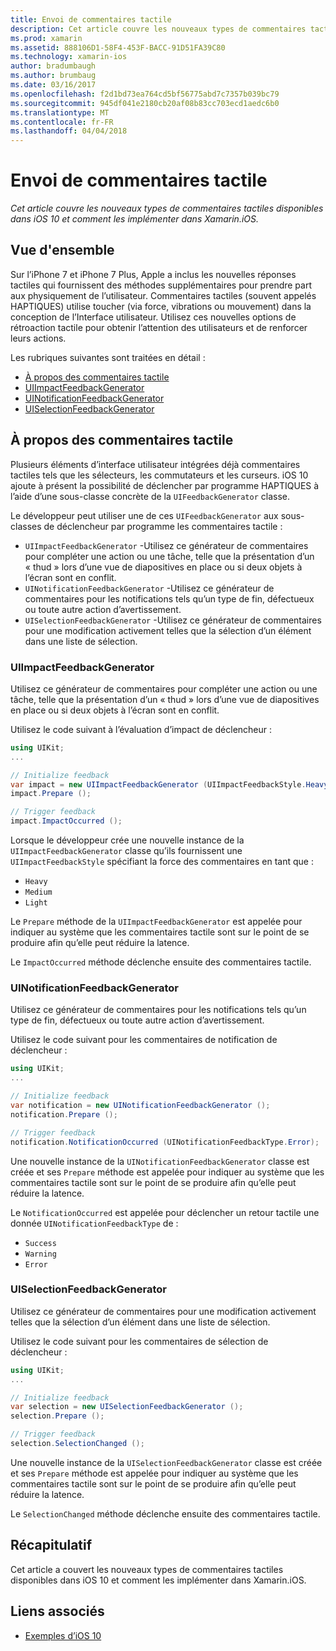 ```yaml
---
title: Envoi de commentaires tactile
description: Cet article couvre les nouveaux types de commentaires tactiles disponibles dans iOS 10 et comment les implémenter dans Xamarin.iOS.
ms.prod: xamarin
ms.assetid: 888106D1-58F4-453F-BACC-91D51FA39C80
ms.technology: xamarin-ios
author: bradumbaugh
ms.author: brumbaug
ms.date: 03/16/2017
ms.openlocfilehash: f2d1bd73ea764cd5bf56775abd7c7357b039bc79
ms.sourcegitcommit: 945df041e2180cb20af08b83cc703ecd1aedc6b0
ms.translationtype: MT
ms.contentlocale: fr-FR
ms.lasthandoff: 04/04/2018
---
```

# <a name="providing-haptic-feedback"></a>Envoi de commentaires tactile

_Cet article couvre les nouveaux types de commentaires tactiles disponibles dans iOS 10 et comment les implémenter dans Xamarin.iOS._

<a name="Overview" />

## <a name="overview"></a>Vue d'ensemble

Sur l’iPhone 7 et iPhone 7 Plus, Apple a inclus les nouvelles réponses tactiles qui fournissent des méthodes supplémentaires pour prendre part aux physiquement de l’utilisateur. Commentaires tactiles (souvent appelés HAPTIQUES) utilise toucher (via force, vibrations ou mouvement) dans la conception de l’Interface utilisateur. Utilisez ces nouvelles options de rétroaction tactile pour obtenir l’attention des utilisateurs et de renforcer leurs actions.

Les rubriques suivantes sont traitées en détail :

- [À propos des commentaires tactile](#About-Haptic-Feedback)
- [UIImpactFeedbackGenerator](#UIImpactFeedbackGenerator)
- [UINotificationFeedbackGenerator](#UINotificationFeedbackGenerator)
- [UISelectionFeedbackGenerator](#UISelectionFeedbackGenerator)

<a name="About-Haptic-Feedback" />

## <a name="about-haptic-feedback"></a>À propos des commentaires tactile

Plusieurs éléments d’interface utilisateur intégrées déjà commentaires tactiles tels que les sélecteurs, les commutateurs et les curseurs. iOS 10 ajoute à présent la possibilité de déclencher par programme HAPTIQUES à l’aide d’une sous-classe concrète de la `UIFeedbackGenerator` classe.

Le développeur peut utiliser une de ces `UIFeedbackGenerator` aux sous-classes de déclencheur par programme les commentaires tactile :

- `UIImpactFeedbackGenerator` -Utilisez ce générateur de commentaires pour compléter une action ou une tâche, telle que la présentation d’un « thud » lors d’une vue de diapositives en place ou si deux objets à l’écran sont en conflit.
- `UINotificationFeedbackGenerator` -Utilisez ce générateur de commentaires pour les notifications tels qu’un type de fin, défectueux ou toute autre action d’avertissement.
- `UISelectionFeedbackGenerator` -Utilisez ce générateur de commentaires pour une modification activement telles que la sélection d’un élément dans une liste de sélection.

<a name="UIImpactFeedbackGenerator" />

### <a name="uiimpactfeedbackgenerator"></a>UIImpactFeedbackGenerator

Utilisez ce générateur de commentaires pour compléter une action ou une tâche, telle que la présentation d’un « thud » lors d’une vue de diapositives en place ou si deux objets à l’écran sont en conflit.

Utilisez le code suivant à l’évaluation d’impact de déclencheur :

```csharp
using UIKit;
...

// Initialize feedback
var impact = new UIImpactFeedbackGenerator (UIImpactFeedbackStyle.Heavy);
impact.Prepare ();

// Trigger feedback
impact.ImpactOccurred ();
```

Lorsque le développeur crée une nouvelle instance de la `UIImpactFeedbackGenerator` classe qu’ils fournissent une `UIImpactFeedbackStyle` spécifiant la force des commentaires en tant que :

- `Heavy`
- `Medium`
- `Light`

Le `Prepare` méthode de la `UIImpactFeedbackGenerator` est appelée pour indiquer au système que les commentaires tactile sont sur le point de se produire afin qu’elle peut réduire la latence.

Le `ImpactOccurred` méthode déclenche ensuite des commentaires tactile.

<a name="UINotificationFeedbackGenerator" />

### <a name="uinotificationfeedbackgenerator"></a>UINotificationFeedbackGenerator

Utilisez ce générateur de commentaires pour les notifications tels qu’un type de fin, défectueux ou toute autre action d’avertissement.

Utilisez le code suivant pour les commentaires de notification de déclencheur :

```csharp
using UIKit;
...

// Initialize feedback
var notification = new UINotificationFeedbackGenerator ();
notification.Prepare ();

// Trigger feedback
notification.NotificationOccurred (UINotificationFeedbackType.Error);
```

Une nouvelle instance de la `UINotificationFeedbackGenerator` classe est créée et ses `Prepare` méthode est appelée pour indiquer au système que les commentaires tactile sont sur le point de se produire afin qu’elle peut réduire la latence.

Le `NotificationOccurred` est appelée pour déclencher un retour tactile une donnée `UINotificationFeedbackType` de :

- `Success`
- `Warning`
- `Error`

<a name="UISelectionFeedbackGenerator" />

### <a name="uiselectionfeedbackgenerator"></a>UISelectionFeedbackGenerator

Utilisez ce générateur de commentaires pour une modification activement telles que la sélection d’un élément dans une liste de sélection.

Utilisez le code suivant pour les commentaires de sélection de déclencheur :

```csharp
using UIKit;
...

// Initialize feedback
var selection = new UISelectionFeedbackGenerator ();
selection.Prepare ();

// Trigger feedback
selection.SelectionChanged ();
```

Une nouvelle instance de la `UISelectionFeedbackGenerator` classe est créée et ses `Prepare` méthode est appelée pour indiquer au système que les commentaires tactile sont sur le point de se produire afin qu’elle peut réduire la latence.

Le `SelectionChanged` méthode déclenche ensuite des commentaires tactile.

## <a name="summary"></a>Récapitulatif

Cet article a couvert les nouveaux types de commentaires tactiles disponibles dans iOS 10 et comment les implémenter dans Xamarin.iOS.

## <a name="related-links"></a>Liens associés

- [Exemples d’iOS 10](https://developer.xamarin.com/samples/ios/iOS10/)
